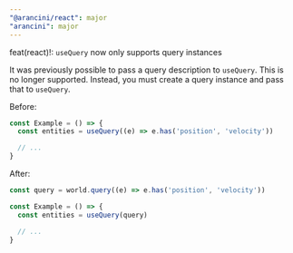 ```yaml
---
"@arancini/react": major
"arancini": major
---
```


feat(react)!: `useQuery` now only supports query instances

It was previously possible to pass a query description to `useQuery`. This is no longer supported. Instead, you must create a query instance and pass that to `useQuery`.

Before:

```ts
const Example = () => {
  const entities = useQuery((e) => e.has('position', 'velocity'))

  // ...
}
```

After:

```ts
const query = world.query((e) => e.has('position', 'velocity'))

const Example = () => {
  const entities = useQuery(query)

  // ...
}
```
